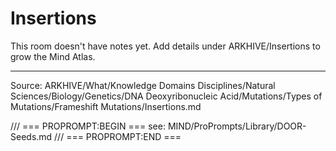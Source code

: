 # Insertions

This room doesn't have notes yet. Add details under ARKHIVE/Insertions to grow the Mind Atlas.

---
Source: ARKHIVE/What/Knowledge Domains Disciplines/Natural Sciences/Biology/Genetics/DNA Deoxyribonucleic Acid/Mutations/Types of Mutations/Frameshift Mutations/Insertions.md

/// === PROPROMPT:BEGIN ===
see: MIND/ProPrompts/Library/DOOR-Seeds.md
/// === PROPROMPT:END ===
